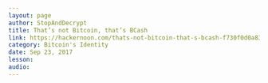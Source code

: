 ```yaml
---
layout: page
author: StopAndDecrypt
title: That’s not Bitcoin, that’s BCash
link: https://hackernoon.com/thats-not-bitcoin-that-s-bcash-f730f0d0a837
category: Bitcoin's Identity
date: Sep 23, 2017
lesson: 
audio: 
---
```

